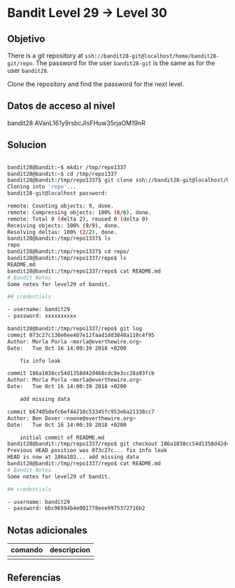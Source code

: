 # Bandit Level 29 → Level 30

## Objetivo
There is a git repository at `ssh://bandit28-git@localhost/home/bandit28-git/repo`. The password for the user `bandit28-git` is the same as for the user `bandit28`.

Clone the repository and find the password for the next level.

## Datos de acceso al nivel
bandit28
AVanL161y9rsbcJIsFHuw35rjaOM19nR

## Solucion

```bash

bandit28@bandit:~$ mkdir /tmp/repo1337
bandit28@bandit:~$ cd /tmp/repo1337
bandit28@bandit:/tmp/repo1337$ git clone ssh://bandit28-git@localhost/home/bandit28-git/repo
Cloning into 'repo'...
bandit28-git@localhost password: 

remote: Counting objects: 9, done.
remote: Compressing objects: 100% (6/6), done.
remote: Total 9 (delta 2), reused 0 (delta 0)
Receiving objects: 100% (9/9), done.
Resolving deltas: 100% (2/2), done.
bandit28@bandit:/tmp/repo1337$ ls
repo
bandit28@bandit:/tmp/repo1337$ cd repo/
bandit28@bandit:/tmp/repo1337/repo$ ls
README.md
bandit28@bandit:/tmp/repo1337/repo$ cat README.md 
# Bandit Notes
Some notes for level29 of bandit.

## credentials

- username: bandit29
- password: xxxxxxxxxx

bandit28@bandit:/tmp/repo1337/repo$ git log
commit 073c27c130e6ee407e12faad1dd3848a110c4f95
Author: Morla Porla <morla@overthewire.org>
Date:   Tue Oct 16 14:00:39 2018 +0200

    fix info leak

commit 186a1038cc54d1358d42d468cdc8e3cc28a93fcb
Author: Morla Porla <morla@overthewire.org>
Date:   Tue Oct 16 14:00:39 2018 +0200

    add missing data

commit b67405defc6ef44210c53345fc953e6a21338cc7
Author: Ben Dover <noone@overthewire.org>
Date:   Tue Oct 16 14:00:39 2018 +0200

    initial commit of README.md
bandit28@bandit:/tmp/repo1337/repo$ git checkout 186a1038cc54d1358d42d468cdc8e3cc28a93fcb
Previous HEAD position was 073c27c... fix info leak
HEAD is now at 186a103... add missing data
bandit28@bandit:/tmp/repo1337/repo$ cat README.md 
# Bandit Notes
Some notes for level29 of bandit.

## credentials

- username: bandit29
- password: bbc96594b4e001778eee9975372716b2
```


## Notas adicionales
 | comando | descripcion |
|---------|-------------|
| |  |

## Referencias